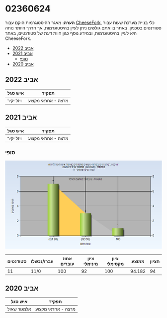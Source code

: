 # 02360624

**הערה**: מאגר ההיסטוגרמות הוקם עבור [CheeseFork](https://cheesefork.cf/), כלי בניית מערכת שעות עבור סטודנטים בטכניון. באתר בו אתם גולשים ניתן לעיין בהיסטוגרמות, אך הדרך היותר נוחה היא לעיין בהיסטוגרמות, ובמידע נוסף כגון חוות דעת של סטודנטים, באתר CheeseFork.

* [אביב 2022](#202102)
* [אביב 2021](#202002)
  * [סופי](#202002-Finals)
* [אביב 2020](#201902)

<h2 id="202102">אביב 2022</h2>

| איש סגל | תפקיד |
| ---- | ---- |
| ויזל יקיר | מרצה - אחראי מקצוע |

<h2 id="202002">אביב 2021</h2>

| איש סגל | תפקיד |
| ---- | ---- |
| ויזל יקיר | מרצה - אחראי מקצוע |

<h3 id="202002-Finals">סופי</h3>

![202002 Finals](202002/Finals.png)

| סטודנטים | עברו/נכשלו | אחוז עוברים | ציון מינימלי | ציון מקסימלי | ממוצע | חציון |
| ---- | ---- | ---- | ---- | ---- | ---- | ---- |
| 11 | 11/0 | 100 | 92 | 100 | 94.182 | 94 |

<h2 id="201902">אביב 2020</h2>

| איש סגל | תפקיד |
| ---- | ---- |
| אלמגור שאול | מרצה - אחראי מקצוע |

